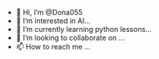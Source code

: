 - 👋 Hi, I’m @Dona055
- 👀 I’m interested in  AI...
- 🌱 I’m currently learning python lessons...
- 💞️ I’m looking to collaborate on ...
- 📫 How to reach me ...

<!---
Dona055/Dona055 is a ✨ special ✨ repository because its `README.md` (this file) appears on your GitHub profile.
You can click the Preview link to take a look at your changes.
--->
